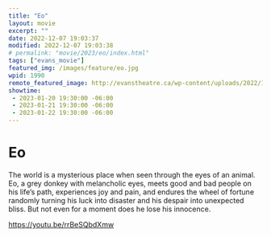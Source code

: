 ```yaml
---
title: "Eo"
layout: movie
excerpt: ""
date: 2022-12-07 19:03:37
modified: 2022-12-07 19:03:38
# permalink: "movie/2023/eo/index.html"
tags: ["evans_movie"]
featured_img: /images/feature/eo.jpg
wpid: 1990
remote_featured_image: http://evanstheatre.ca/wp-content/uploads/2022/12/eo.jpg
showtime: 
 - 2023-01-20 19:30:00 -06:00
 - 2023-01-21 19:30:00 -06:00
 - 2023-01-22 19:30:00 -06:00
---
```


# Eo

The world is a mysterious place when seen through the eyes of an animal. Eo, a grey donkey with melancholic eyes, meets good and bad people on his life’s path, experiences joy and pain, and endures the wheel of fortune randomly turning his luck into disaster and his despair into unexpected bliss. But not even for a moment does he lose his innocence.

https://youtu.be/rrBeSQbdXmw